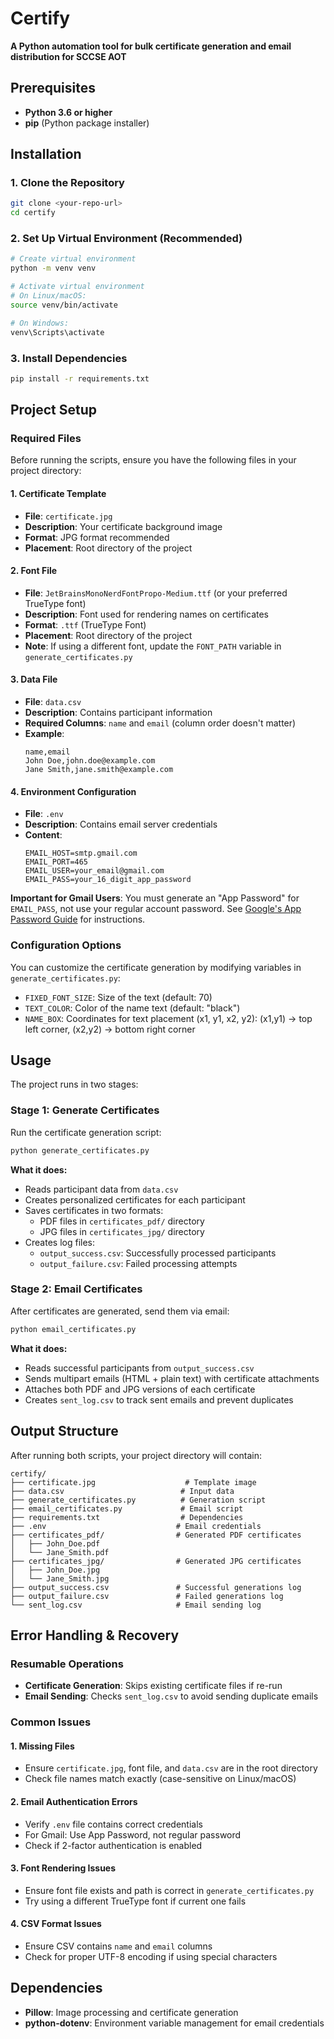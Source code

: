 # Certify

**A Python automation tool for bulk certificate generation and email distribution for SCCSE AOT**

## Prerequisites

- **Python 3.6 or higher**
- **pip** (Python package installer)

## Installation

### 1. Clone the Repository

```bash
git clone <your-repo-url>
cd certify
```

### 2. Set Up Virtual Environment (Recommended)

```bash
# Create virtual environment
python -m venv venv

# Activate virtual environment
# On Linux/macOS:
source venv/bin/activate

# On Windows:
venv\Scripts\activate
```

### 3. Install Dependencies

```bash
pip install -r requirements.txt
```

## Project Setup

### Required Files

Before running the scripts, ensure you have the following files in your project directory:

#### 1. Certificate Template
- **File**: `certificate.jpg`
- **Description**: Your certificate background image
- **Format**: JPG format recommended
- **Placement**: Root directory of the project

#### 2. Font File
- **File**: `JetBrainsMonoNerdFontPropo-Medium.ttf` (or your preferred TrueType font)
- **Description**: Font used for rendering names on certificates
- **Format**: `.ttf` (TrueType Font)
- **Placement**: Root directory of the project
- **Note**: If using a different font, update the `FONT_PATH` variable in `generate_certificates.py`

#### 3. Data File
- **File**: `data.csv`
- **Description**: Contains participant information
- **Required Columns**: `name` and `email` (column order doesn't matter)
- **Example**:
  ```csv
  name,email
  John Doe,john.doe@example.com
  Jane Smith,jane.smith@example.com
  ```

#### 4. Environment Configuration
- **File**: `.env`
- **Description**: Contains email server credentials
- **Content**:
  ```env
  EMAIL_HOST=smtp.gmail.com
  EMAIL_PORT=465
  EMAIL_USER=your_email@gmail.com
  EMAIL_PASS=your_16_digit_app_password
  ```

**Important for Gmail Users**: You must generate an "App Password" for `EMAIL_PASS`, not use your regular account password. See [Google's App Password Guide](https://support.google.com/accounts/answer/185833) for instructions.

### Configuration Options

You can customize the certificate generation by modifying variables in `generate_certificates.py`:

- `FIXED_FONT_SIZE`: Size of the text (default: 70)
- `TEXT_COLOR`: Color of the name text (default: "black")
- `NAME_BOX`: Coordinates for text placement (x1, y1, x2, y2): (x1,y1) -> top left corner, (x2,y2) -> bottom right corner

## Usage

The project runs in two stages:

### Stage 1: Generate Certificates

Run the certificate generation script:

```bash
python generate_certificates.py
```

**What it does:**
- Reads participant data from `data.csv`
- Creates personalized certificates for each participant
- Saves certificates in two formats:
  - PDF files in `certificates_pdf/` directory
  - JPG files in `certificates_jpg/` directory
- Creates log files:
  - `output_success.csv`: Successfully processed participants
  - `output_failure.csv`: Failed processing attempts

### Stage 2: Email Certificates

After certificates are generated, send them via email:

```bash
python email_certificates.py
```

**What it does:**
- Reads successful participants from `output_success.csv`
- Sends multipart emails (HTML + plain text) with certificate attachments
- Attaches both PDF and JPG versions of each certificate
- Creates `sent_log.csv` to track sent emails and prevent duplicates

## Output Structure

After running both scripts, your project directory will contain:

```
certify/
├── certificate.jpg                    # Template image
├── data.csv                          # Input data
├── generate_certificates.py          # Generation script
├── email_certificates.py             # Email script
├── requirements.txt                  # Dependencies
├── .env                             # Email credentials
├── certificates_pdf/                # Generated PDF certificates
│   ├── John_Doe.pdf
│   └── Jane_Smith.pdf
├── certificates_jpg/                # Generated JPG certificates
│   ├── John_Doe.jpg
│   └── Jane_Smith.jpg
├── output_success.csv               # Successful generations log
├── output_failure.csv               # Failed generations log
└── sent_log.csv                     # Email sending log
```

## Error Handling & Recovery

### Resumable Operations
- **Certificate Generation**: Skips existing certificate files if re-run
- **Email Sending**: Checks `sent_log.csv` to avoid sending duplicate emails

### Common Issues

#### 1. Missing Files
- Ensure `certificate.jpg`, font file, and `data.csv` are in the root directory
- Check file names match exactly (case-sensitive on Linux/macOS)

#### 2. Email Authentication Errors
- Verify `.env` file contains correct credentials
- For Gmail: Use App Password, not regular password
- Check if 2-factor authentication is enabled

#### 3. Font Rendering Issues
- Ensure font file exists and path is correct in `generate_certificates.py`
- Try using a different TrueType font if current one fails

#### 4. CSV Format Issues
- Ensure CSV contains `name` and `email` columns
- Check for proper UTF-8 encoding if using special characters

## Dependencies

- **Pillow**: Image processing and certificate generation
- **python-dotenv**: Environment variable management for email credentials

